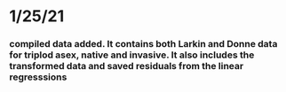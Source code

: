 # 1/25/21 
### compiled data added. It contains both Larkin and Donne data for triplod asex, native and invasive. It also includes the transformed data and saved residuals from the linear regresssions 
